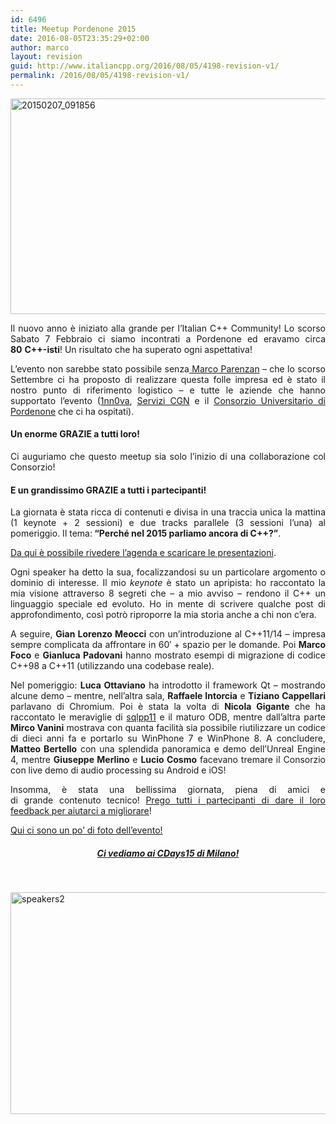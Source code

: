 ```yaml
---
id: 6496
title: Meetup Pordenone 2015
date: 2016-08-05T23:35:29+02:00
author: marco
layout: revision
guid: http://www.italiancpp.org/2016/08/05/4198-revision-v1/
permalink: /2016/08/05/4198-revision-v1/
---
```

<p style="text-align: justify;">
  <a href="http://www.italiancpp.org/wp-content/uploads/2014/11/20150207_091856.jpg"><img loading="lazy" class="aligncenter wp-image-4199" src="http://www.italiancpp.org/wp-content/uploads/2014/11/20150207_091856-1024x576.jpg" alt="20150207_091856" width="600" height="345" /></a>
</p>

<p style="text-align: justify;">
  Il nuovo anno è iniziato alla grande per l&#8217;Italian C++ Community! Lo scorso Sabato 7 Febbraio ci siamo incontrati a Pordenone ed eravamo circa <strong>80</strong> <strong>C++-isti</strong>! Un risultato che ha superato ogni aspettativa!
</p>

<p style="text-align: justify;">
  L&#8217;evento non sarebbe stato possibile senza<a href="https://it.linkedin.com/in/marcoparenzan" target="_blank"> Marco Parenzan</a> &#8211; che lo scorso Settembre ci ha proposto di realizzare questa folle impresa ed è stato il nostro punto di riferimento logistico &#8211; e tutte le aziende che hanno supportato l&#8217;evento (<a href="http://innovazionefvg.net" target="_blank">1nn0va</a>, <a href="http://www.cgn.it/" target="_blank">Servizi CGN</a> e il <a href="http://www.unipordenone.it/" target="_blank">Consorzio Universitario di Pordenone</a> che ci ha ospitati).
</p>

<h4 style="text-align: justify;">
  Un enorme GRAZIE a tutti loro!
</h4>

<p style="text-align: justify;">
  Ci auguriamo che questo meetup sia solo l&#8217;inizio di una collaborazione col Consorzio!
</p>

<h4 style="text-align: justify;">
  E un grandissimo GRAZIE a tutti i partecipanti!
</h4>

<p style="text-align: justify;">
  La giornata è stata ricca di contenuti e divisa in una traccia unica la mattina (1 keynote + 2 sessioni) e due tracks parallele (3 sessioni l&#8217;una) al pomeriggio. Il tema:<strong> &#8220;Perché nel 2015 parliamo ancora di C++?&#8221;</strong>.
</p>

<p style="text-align: justify;">
  <a href="http://www.italiancpp.org/event/meetup-pordenone-2015/" target="_blank">Da qui è possibile rivedere l&#8217;agenda e scaricare le presentazioni</a>.
</p>

<p style="text-align: justify;">
  Ogni speaker ha detto la sua, focalizzandosi su un particolare argomento o dominio di interesse. Il mio <em>keynote</em> è stato un apripista: ho raccontato la mia visione attraverso 8 segreti che &#8211; a mio avviso &#8211; rendono il C++ un linguaggio speciale ed evoluto. Ho in mente di scrivere qualche post di approfondimento, così potrò riproporre la mia storia anche a chi non c&#8217;era.
</p>

<p style="text-align: justify;">
  A seguire, <strong>Gian Lorenzo Meocci</strong> con un&#8217;introduzione al C++11/14 &#8211; impresa sempre complicata da affrontare in 60&#8242; + spazio per le domande. Poi <strong>Marco Foco</strong> e <strong>Gianluca Padovani</strong> hanno mostrato esempi di migrazione di codice C++98 a C++11 (utilizzando una codebase reale).
</p>

<p style="text-align: justify;">
  Nel pomeriggio: <strong>Luca Ottaviano</strong> ha introdotto il framework Qt &#8211; mostrando alcune demo &#8211; mentre, nell&#8217;altra sala, <strong>Raffaele Intorcia</strong> e <strong>Tiziano Cappellari</strong> parlavano di Chromium. Poi è stata la volta di <strong>Nicola Gigante</strong> che ha raccontato le meraviglie di <a href="https://github.com/rbock/sqlpp11" target="_blank">sqlpp11</a> e il maturo ODB, mentre dall&#8217;altra parte <strong>Mirco Vanini</strong> mostrava con quanta facilità sia possibile riutilizzare un codice di dieci anni fa e portarlo su WinPhone 7 e WinPhone 8. A concludere, <strong>Matteo Bertello</strong> con una splendida panoramica e demo dell&#8217;Unreal Engine 4, mentre <strong>Giuseppe Merlino</strong> e <strong>Lucio Cosmo</strong> facevano tremare il Consorzio con live demo di audio processing su Android e iOS!
</p>

<p style="text-align: justify;">
  Insomma, è stata una bellissima giornata, piena di amici e di grande contenuto tecnico! <a href="https://joind.in/event/view/3228" target="_blank">Prego tutti i partecipanti di dare il loro feedback per aiutarci a migliorare</a>!
</p>

<p style="text-align: justify;">
  <a href="https://www.facebook.com/photo.php?fbid=10153119575291057&set=oa.585553418246317&type=1&theater" target="_blank">Qui ci sono un po&#8217; di foto dell&#8217;evento!</a>
</p>

<h5 style="text-align: center;">
  <a href="http://www.italiancpp.org/event/community-days-2015/" target="_blank">Ci vediamo ai CDays15 di Milano!</a>
</h5>

<span style="color: #ffffff;"> </span>

[<img loading="lazy" class="aligncenter wp-image-4205 " src="http://www.italiancpp.org/wp-content/uploads/2015/02/speakers2.jpg" alt="speakers2" width="631" height="355" srcset="http://192.168.64.2/wordpress/wp-content/uploads/2015/02/speakers2.jpg 1024w, http://192.168.64.2/wordpress/wp-content/uploads/2015/02/speakers2-300x168.jpg 300w, http://192.168.64.2/wordpress/wp-content/uploads/2015/02/speakers2-600x337.jpg 600w, http://192.168.64.2/wordpress/wp-content/uploads/2015/02/speakers2-250x140.jpg 250w" sizes="(max-width: 631px) 100vw, 631px" />](http://www.italiancpp.org/wp-content/uploads/2015/02/speakers2.jpg)